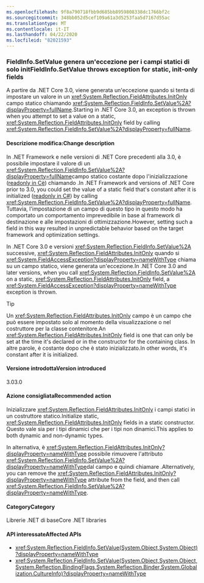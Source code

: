 ```yaml
---
ms.openlocfilehash: 9f8a790718fbb9d685bb8959808338dc1766bf2c
ms.sourcegitcommit: 348bb052d5cef109a61a3d5253faa5d7167d55ac
ms.translationtype: MT
ms.contentlocale: it-IT
ms.lasthandoff: 04/22/2020
ms.locfileid: "82021593"
---
```

### <a name="fieldinfosetvalue-throws-exception-for-static-init-only-fields"></a><span data-ttu-id="ee108-101">FieldInfo.SetValue genera un'eccezione per i campi statici di solo init</span><span class="sxs-lookup"><span data-stu-id="ee108-101">FieldInfo.SetValue throws exception for static, init-only fields</span></span>

<span data-ttu-id="ee108-102">A partire da .NET Core 3.0, viene generata un'eccezione quando si tenta di impostare un valore in un <xref:System.Reflection.FieldAttributes.InitOnly> campo statico chiamando <xref:System.Reflection.FieldInfo.SetValue%2A?displayProperty=fullName>.</span><span class="sxs-lookup"><span data-stu-id="ee108-102">Starting in .NET Core 3.0, an exception is thrown when you attempt to set a value on a static, <xref:System.Reflection.FieldAttributes.InitOnly> field by calling <xref:System.Reflection.FieldInfo.SetValue%2A?displayProperty=fullName>.</span></span>

#### <a name="change-description"></a><span data-ttu-id="ee108-103">Descrizione modifica:</span><span class="sxs-lookup"><span data-stu-id="ee108-103">Change description</span></span>

<span data-ttu-id="ee108-104">In .NET Framework e nelle versioni di .NET Core precedenti alla 3.0, è possibile impostare il valore di un <xref:System.Reflection.FieldInfo.SetValue%2A?displayProperty=fullName>campo statico costante dopo l'inizializzazione ([readonly in Cè](~/docs/csharp/language-reference/keywords/readonly.md)) chiamando .</span><span class="sxs-lookup"><span data-stu-id="ee108-104">In .NET Framework and versions of .NET Core prior to 3.0, you could set the value of a static field that's constant after it is initialized ([readonly in C#](~/docs/csharp/language-reference/keywords/readonly.md)) by calling <xref:System.Reflection.FieldInfo.SetValue%2A?displayProperty=fullName>.</span></span> <span data-ttu-id="ee108-105">Tuttavia, l'impostazione di un campo di questo tipo in questo modo ha comportato un comportamento imprevedibile in base al framework di destinazione e alle impostazioni di ottimizzazione.</span><span class="sxs-lookup"><span data-stu-id="ee108-105">However, setting such a field in this way resulted in unpredictable behavior based on the target framework and optimization settings.</span></span>

<span data-ttu-id="ee108-106">In .NET Core 3.0 e versioni <xref:System.Reflection.FieldInfo.SetValue%2A> successive, <xref:System.Reflection.FieldAttributes.InitOnly> quando si <xref:System.FieldAccessException?displayProperty=nameWithType> chiama su un campo statico, viene generata un'eccezione.</span><span class="sxs-lookup"><span data-stu-id="ee108-106">In .NET Core 3.0 and later versions, when you call <xref:System.Reflection.FieldInfo.SetValue%2A> on a static, <xref:System.Reflection.FieldAttributes.InitOnly> field, a <xref:System.FieldAccessException?displayProperty=nameWithType> exception is thrown.</span></span>

> [!TIP]
> <span data-ttu-id="ee108-107">Un <xref:System.Reflection.FieldAttributes.InitOnly> campo è un campo che può essere impostato solo al momento della visualizzazione o nel costruttore per la classe contenitore.</span><span class="sxs-lookup"><span data-stu-id="ee108-107">An <xref:System.Reflection.FieldAttributes.InitOnly> field is one that can only be set at the time it's declared or in the constructor for the containing class.</span></span> <span data-ttu-id="ee108-108">In altre parole, è costante dopo che è stato inizializzato.</span><span class="sxs-lookup"><span data-stu-id="ee108-108">In other words, it's constant after it is initialized.</span></span>

#### <a name="version-introduced"></a><span data-ttu-id="ee108-109">Versione introdotta</span><span class="sxs-lookup"><span data-stu-id="ee108-109">Version introduced</span></span>

<span data-ttu-id="ee108-110">3.0</span><span class="sxs-lookup"><span data-stu-id="ee108-110">3.0</span></span>

#### <a name="recommended-action"></a><span data-ttu-id="ee108-111">Azione consigliata</span><span class="sxs-lookup"><span data-stu-id="ee108-111">Recommended action</span></span>

<span data-ttu-id="ee108-112">Inizializzare <xref:System.Reflection.FieldAttributes.InitOnly> i campi statici in un costruttore statico.</span><span class="sxs-lookup"><span data-stu-id="ee108-112">Initialize static, <xref:System.Reflection.FieldAttributes.InitOnly> fields in a static constructor.</span></span> <span data-ttu-id="ee108-113">Questo vale sia per i tipi dinamici che per i tipi non dinamici.</span><span class="sxs-lookup"><span data-stu-id="ee108-113">This applies to both dynamic and non-dynamic types.</span></span>

<span data-ttu-id="ee108-114">In alternativa, è <xref:System.Reflection.FieldAttributes.InitOnly?displayProperty=nameWithType> possibile rimuovere l'attributo <xref:System.Reflection.FieldInfo.SetValue%2A?displayProperty=nameWithType>dal campo e quindi chiamare .</span><span class="sxs-lookup"><span data-stu-id="ee108-114">Alternatively, you can remove the <xref:System.Reflection.FieldAttributes.InitOnly?displayProperty=nameWithType> attribute from the field, and then call <xref:System.Reflection.FieldInfo.SetValue%2A?displayProperty=nameWithType>.</span></span>

#### <a name="category"></a><span data-ttu-id="ee108-115">Category</span><span class="sxs-lookup"><span data-stu-id="ee108-115">Category</span></span>

<span data-ttu-id="ee108-116">Librerie .NET di base</span><span class="sxs-lookup"><span data-stu-id="ee108-116">Core .NET libraries</span></span>

#### <a name="affected-apis"></a><span data-ttu-id="ee108-117">API interessate</span><span class="sxs-lookup"><span data-stu-id="ee108-117">Affected APIs</span></span>

- <xref:System.Reflection.FieldInfo.SetValue(System.Object,System.Object)?displayProperty=nameWithType>
- <xref:System.Reflection.FieldInfo.SetValue(System.Object,System.Object,System.Reflection.BindingFlags,System.Reflection.Binder,System.Globalization.CultureInfo)?displayProperty=nameWithType>

<!--

### Affected APIs

- `M:System.Reflection.FieldInfo.SetValue(System.Object,System.Object)`
- `M:System.Reflection.FieldInfo.SetValue(System.Object,System.Object,System.Reflection.BindingFlags,System.Reflection.Binder,System.Globalization.CultureInfo)`

-->
